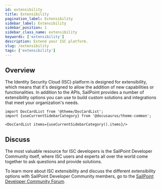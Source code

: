 ```yaml
---
id: extensibility
title: Extensibility
pagination_label: Extensibility
sidebar_label: Extensibility
sidebar_position: 1
sidebar_class_name: extensibility
keywords: ['extensibility']
description: Extend your ISC platform.
slug: /extensibility
tags: ['extensibility']
---
```


## Overview

The Identity Security Cloud (ISC) platform is designed for extensibility, which means that it's designed to allow the addition of new capabilities or functionalities. In addition to the APIs, SailPoint provides a number of extensibility options you can use to build custom solutions and integrations that meet your organization's needs.

```mdx-code-block
import DocCardList from '@theme/DocCardList';
import {useCurrentSidebarCategory} from '@docusaurus/theme-common';

<DocCardList items={useCurrentSidebarCategory().items}/>
```

## Discuss

The most valuable resource for ISC developers is the SailPoint Developer Community itself, where ISC users and experts all over the world come together to ask questions and provide solutions.

To learn more about ISC extensibility and discuss the different extensibility options with SailPoint Developer Community members, go to the [SailPoint Developer Community Forum](https://platform.sailpoint.com).
